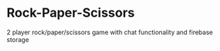 # Rock-Paper-Scissors
2 player rock/paper/scissors game with chat functionality and firebase storage

